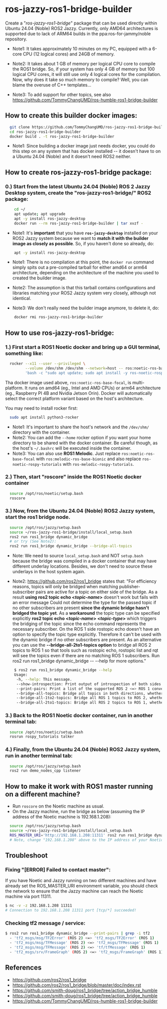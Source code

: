 # ros-jazzy-ros1-bridge-builder
Create a "*ros-jazzy-ros1-bridge*" package that can be used directly within Ubuntu 24.04 (Noble) ROS2 Jazzy. Currently, only AMD64 architectures is supported due to lack of ARM64 builds in the ppa:ros-for-jammy/noble repository.

- Note1: It takes approximately 10 minutes on my PC, equipped with a 6-core CPU (12 logical cores) and 24GB of memory.

- Note2: It takes about 1 GB of memory per logical CPU core to compile the ROS1 bridge. So, if your system has only 4 GB of memory but 100 logical CPU cores, it will still use only 4 logical cores for the compilation. Now, why does it take so much memory to compile?  Well, you can blame the overuse of C++ templates...

- Note3: To add support for other topics, see also https://github.com/TommyChangUMD/ros-humble-ros1-bridge-builder


## How to create this builder docker images:

``` bash
  git clone https://github.com/TommyChangUMD/ros-jazzy-ros1-bridge-builder.git
  cd ros-jazzy-ros1-bridge-builder
  docker build . -t ros-jazzy-ros1-bridge-builder
```

- Note1: Since building a docker image just needs docker, you could do this step on any system that has docker installed -- it doesn't have to on a Ubuntu 24.04 (Noble) and it doesn't need ROS2 neither.

## How to create ros-jazzy-ros1-bridge package:
###  0.) Start from the latest Ubuntu 24.04 (Noble) ROS 2 Jazzy Desktop system, create the "ros-jazzy-ros1-bridge/" ROS2 package:

``` bash
    cd ~/
    apt update; apt upgrade
    apt -y install ros-jazzy-desktop
    docker run --rm ros-jazzy-ros1-bridge-builder | tar xvzf -
```

- Note1: It's **important** that you have **`ros-jazzy-desktop`** installed on your ROS2 Jazzy system because we want to **match it with the builder image as closely as possible**.  So, if you haven't done so already, do:
``` bash
    apt -y install ros-jazzy-desktop
```

- Note1: There is no compilation at this point, the `docker run` command simply spits out a pre-compiled tarball for either amd64 or arm64 architecture, depending on the architecture of the machine you used to created the builder image.

- Note2: The assumption is that this tarball contains configurations and libraries matching your ROS2 Jazzy system very closely, although not identical.

- Note3: We don't really need the builder image anymore, to delete it, do:

``` bash
    docker rmi ros-jazzy-ros1-bridge-builder
```

## How to use ros-jazzy-ros1-bridge:
###  1.) First start a ROS1 Noetic docker and bring up a GUI terminal, something like:

``` bash
  rocker --x11 --user --privileged \
         --volume /dev/shm /dev/shm --network=host -- ros:noetic-ros-base-focal \
         'bash -c "sudo apt update; sudo apt install -y ros-noetic-rospy-tutorials tilix; tilix"'
```

Tha docker image used above, `ros:noetic-ros-base-focal`, is multi-platform.  It runs on amd64 (eg., Intel and AMD CPUs) or arm64 architecture (eg., Raspberry PI 4B and Nvidia Jetson Orin).  Docker will automatically select the correct platform variant based on the host's architecture.

You may need to install rocker first:
``` bash
  sudo apt install python3-rocker
```
- Note1: It's important to share the host's network and the `/dev/shm/` directory with the container.
- Note2: You can add the `--home` rocker option if you want your home directory to be shared with the docker container.  Be careful though, as the host's `~/.bashrc` will be executed inside the container.
- Note3: You can also use **ROS1 Melodic**.  Just replace `ros:noetic-ros-base-focal` with `ros:melodic-ros-base-bionic` and also replace `ros-noetic-rospy-tutorials` with `ros-melodic-rospy-tutorials`.

###  2.) Then, start "roscore" inside the ROS1 Noetic docker container

``` bash
  source /opt/ros/noetic/setup.bash
  roscore
```

###  3.) Now, from the Ubuntu 24.04 (Noble) ROS2 Jazzy system, start the ros1 bridge node.

``` bash
  source /opt/ros/jazzy/setup.bash
  source ~/ros-jazzy-ros1-bridge/install/local_setup.bash
  ros2 run ros1_bridge dynamic_bridge
  # or try (See Note2):
  ros2 run ros1_bridge dynamic_bridge --bridge-all-topics
```
- Note: We need to source `local_setup.bash` and NOT `setup.bash` because the bridge was compiled in a docker container that may have different underlay locations.  Besides, we don't need to source these underlays in the host system again.

- Note2: https://github.com/ros2/ros1_bridge states that: "For efficiency reasons, topics will only be bridged when matching publisher-subscriber pairs are active for a topic on either side of the bridge. As a result **using ros2 topic echo <_topic-name_>**  doesn't work but fails with an error message Could not determine the type for the passed topic if no other subscribers are present **since the dynamic bridge hasn't bridged the topic yet**. As a **workaround** the topic type can be specified explicitly **ros2 topic echo <_topic-name_> <_topic-type_>** which triggers the bridging of the topic since the echo command represents the necessary subscriber. On the ROS 1 side rostopic echo doesn't have an option to specify the topic type explicitly. Therefore it can't be used with the dynamic bridge if no other subscribers are present. As an alternative you can use the **--bridge-all-2to1-topics option** to bridge all ROS 2 topics to ROS 1 so that tools such as rostopic echo, rostopic list and rqt will see the topics even if there are no matching ROS 1 subscribers. Run ros2 run ros1_bridge dynamic_bridge -- --help for more options."
``` bash
    $ ros2 run ros1_bridge dynamic_bridge --help
    Usage:
     -h, --help: This message.
     --show-introspection: Print output of introspection of both sides of the bridge.
     --print-pairs: Print a list of the supported ROS 2 <=> ROS 1 conversion pairs.
     --bridge-all-topics: Bridge all topics in both directions, whether or not there is a matching subscriber.
     --bridge-all-1to2-topics: Bridge all ROS 1 topics to ROS 2, whether or not there is a matching subscriber.
     --bridge-all-2to1-topics: Bridge all ROS 2 topics to ROS 1, whether or not there is a matching subscriber.
```


###  3.) Back to the ROS1 Noetic docker container, run in another terminal tab:

``` bash
  source /opt/ros/noetic/setup.bash
  rosrun rospy_tutorials talker
```

###  4.) Finally, from the Ubuntu 24.04 (Noble) ROS2 Jazzy system, run in another terminal tab:

``` bash
  source /opt/ros/jazzy/setup.bash
  ros2 run demo_nodes_cpp listener
```


## How to make it work with ROS1 master running on a different machine?
- Run `roscore` on the Noetic machine as usual.
- On the Jazzy machine, run the bridge as below (assuming the IP address of the Noetic machine is 192.168.1.208):

``` bash
  source /opt/ros/jazzy/setup.bash
  source ~/ros-jazzy-ros1-bridge/install/local_setup.bash
  ROS_MASTER_URI='http://192.168.1.208:11311' ros2 run ros1_bridge dynamic_bridge
  # Note, change "192.168.1.208" above to the IP address of your Noetic machine.
```

## Troubleshoot

### Fixing "[ERROR] Failed to contact master":

If you have Noetic and Jazzy running on two different machines and have
already set the ROS_MASTER_URI environment variable, you should check the
network to ensure that the Jazzy machine can reach the Noetic machine via
port 11311.

``` bash
$ nc -v -z 192.168.1.208 11311
# Connection to 192.168.1.208 11311 port [tcp/*] succeeded!
```

### Checking tf2 message / service:
``` bash
$ ros2 run ros1_bridge dynamic_bridge --print-pairs | grep -i tf2
  - 'tf2_msgs/msg/TF2Error' (ROS 2) <=> 'tf2_msgs/TF2Error' (ROS 1)
  - 'tf2_msgs/msg/TFMessage' (ROS 2) <=> 'tf2_msgs/TFMessage' (ROS 1)
  - 'tf2_msgs/msg/TFMessage' (ROS 2) <=> 'tf/tfMessage' (ROS 1)
  - 'tf2_msgs/srv/FrameGraph' (ROS 2) <=> 'tf2_msgs/FrameGraph' (ROS 1)
```


## References
- https://github.com/ros2/ros1_bridge
- https://github.com/ros2/ros1_bridge/blob/master/doc/index.rst
- https://github.com/smith-doug/ros1_bridge/tree/action_bridge_humble
- https://github.com/smith-doug/ros1_bridge/tree/action_bridge_humble
- https://github.com/TommyChangUMD/ros-humble-ros1-bridge-builder

